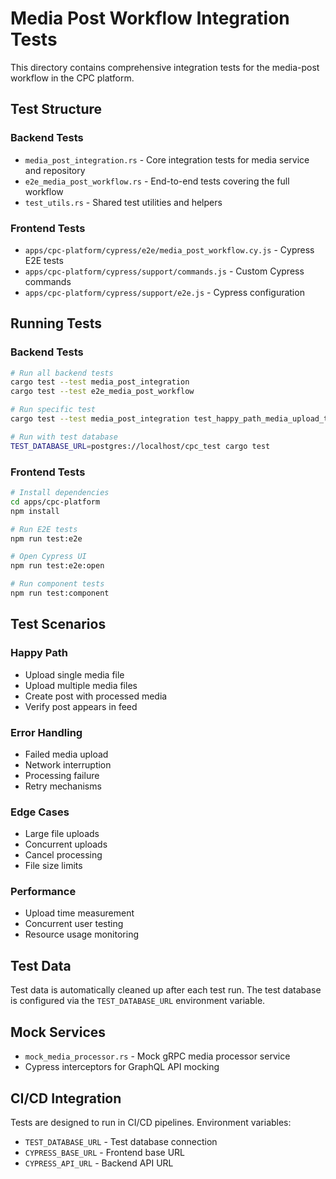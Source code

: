 # Media Post Workflow Integration Tests

This directory contains comprehensive integration tests for the media-post workflow in the CPC platform.

## Test Structure

### Backend Tests
- `media_post_integration.rs` - Core integration tests for media service and repository
- `e2e_media_post_workflow.rs` - End-to-end tests covering the full workflow
- `test_utils.rs` - Shared test utilities and helpers

### Frontend Tests
- `apps/cpc-platform/cypress/e2e/media_post_workflow.cy.js` - Cypress E2E tests
- `apps/cpc-platform/cypress/support/commands.js` - Custom Cypress commands
- `apps/cpc-platform/cypress/support/e2e.js` - Cypress configuration

## Running Tests

### Backend Tests
```bash
# Run all backend tests
cargo test --test media_post_integration
cargo test --test e2e_media_post_workflow

# Run specific test
cargo test --test media_post_integration test_happy_path_media_upload_to_post

# Run with test database
TEST_DATABASE_URL=postgres://localhost/cpc_test cargo test
```

### Frontend Tests
```bash
# Install dependencies
cd apps/cpc-platform
npm install

# Run E2E tests
npm run test:e2e

# Open Cypress UI
npm run test:e2e:open

# Run component tests
npm run test:component
```

## Test Scenarios

### Happy Path
- Upload single media file
- Upload multiple media files
- Create post with processed media
- Verify post appears in feed

### Error Handling
- Failed media upload
- Network interruption
- Processing failure
- Retry mechanisms

### Edge Cases
- Large file uploads
- Concurrent uploads
- Cancel processing
- File size limits

### Performance
- Upload time measurement
- Concurrent user testing
- Resource usage monitoring

## Test Data

Test data is automatically cleaned up after each test run. The test database is configured via the `TEST_DATABASE_URL` environment variable.

## Mock Services

- `mock_media_processor.rs` - Mock gRPC media processor service
- Cypress interceptors for GraphQL API mocking

## CI/CD Integration

Tests are designed to run in CI/CD pipelines. Environment variables:
- `TEST_DATABASE_URL` - Test database connection
- `CYPRESS_BASE_URL` - Frontend base URL
- `CYPRESS_API_URL` - Backend API URL